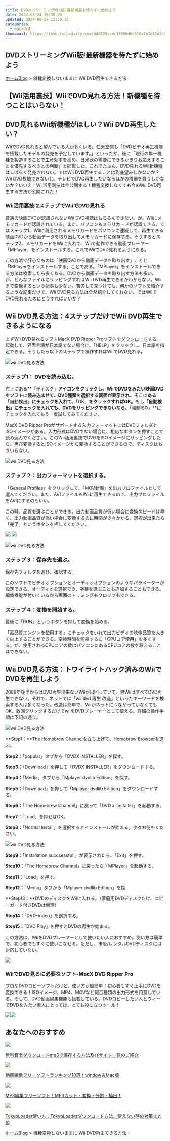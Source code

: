 ```yaml
---
title: DVDストリーミングWii版!最新機器を待たずに始めよう
date: 2024-08-24 15:30:39
updated: 2024-08-27 12:50:13
categories:
  - macxdvd
thumbnail: https://thmb.techidaily.com/dd4233ccec15666d6d616a1b1df2dfb0cda2d2ae21f58fe6b6f759379250d50d.jpg
---
```


## DVDストリーミングWii版!最新機器を待たずに始めよう

[ホーム](https://tools.techidaily.com/macxdvd/products/)[Blog](https://tools.techidaily.com/macxdvd/products/) \> 機種変換しないままに Wii DVD再生できる方法

## 【Wii活用裏技】WiiでDVD見れる方法！新機種を待つことはいらない！

## DVD見れるWii新機種がほしい？Wii DVD再生したい？

WiiでDVD見れると望んでいる人が多くいる。任天堂側も「DVDビデオ再生機能を搭載したモデルの発売を予定しています。」といったが、後に「現行の単一機種を製造することで生産効率を高め、日米欧の需要にできるかぎりお応えすることを優先するべきとの判断」と回復した。これでたぶん、DVD見れるWii新機種はしばらく発売されない。ではWii DVD再生することは到底望みしかないか？Wii DVD視聴できないと、テレビでDVD再生したいならほかの機器を買うしかないか？いいえ！Wii活用裏技は今公開する！機種変換しなくても今のWii DVD再生する方法が公開された！

### Wii活用裏技:2ステップでWiiでDVD見れる

普通の映画DVDが認識されないWii DVD視聴はもちろんできない。が、Wiiにメモリカードが認識されている。また、パソコンもメモリカードが認識できる。ではステップ1、Wiiに利用されるメモリカードをパソコンに連続して、再生できる映画DVDから動画データを取り出してメモリカードに保存する。そうするとステップ2、メモリカードをWiiに入れて、Wiiで動作できる動画プレーヤー「MPlayer」をインストールする。これでWiiでDVD見れるようになる。

この方法で肝心なものは「映画DVDから動画データを取り出す」ことと「MPlayerをインストールする」ことである。「MPlayer」をインストールできる方法は検索したら多くある。DVDから動画データを取り出す方法も多い。が、どんなファイルにリッピングすればWii DVD再生できるかわからない。Wiiまで変換するという記事も少ない。苦労して見つけても、何かのソフトを紹介するような記事だけで、Wii DVD見る方法は全然紹介してくれない。ではWiiでDVD見れるためにどうすればいいか？



## Wii DVD見る方法：4ステップだけでWii DVD再生できるようになる

まずWii DVD見れるソフトMacX DVD Ripper Proソフトを[ダウンロード](https://tools.techidaily.com/macxdvd/products/)する。起動して、界面言語が日本語でない場合に、「HELP」をクリックし、日本語を指定できる。そうしたら以下のステップで操作すればWiiでDVD見れる。

![wii DVD見る方法](https://www.macxdvd.com/blog/img/how-to-play-dvd-on-wii-052901.jpg) 

### ステップ1： DVDを読み込む。

左上にある**「ディスク」**アイコンをクリックし、WiiでDVDをみたい映画DVDをソフトに読み込ませて、DVD種類を選択する画面が表示され、そこにある**「自動検出」**にチェックを入れて、**「OK」**をクリックすればOK。もし「自動検出」にチェックを入れても、DVDをリッピングできないなら、**「強制ISO」**にチェックを入れてもう一度試してみてください。

MacX DVD Ripper Proがサポートする入力フォーマットにはDVDフォルダとISOイメージがある。入力形式はDVDでない場合に、相応なボタンを押すことで読み込んでください。このWii活用裏技でDVDをISOイメージにリッピングしたら、再び変換するとISOイメージから変換することができるので、ディスクはもういらない。



![wii DVD見る方法](https://www.macxdvd.com/blog/img/drp-zld-0118-01.jpg) 

### ステップ２：出力フォーマットを選択する。

「General Profiles」をクリックして、「MOV動画」を出力プロファイルとして選んでください。また、AVIファイルもWiiに再生できるので、出力プロファイルをAVIにするのもいい。

この時、品質を選ぶことができる。出力動画品質が低い場合に変換スピードは早く、出力動画品質が高い場合に変換するのに時間が少々かかる。選択が出来たら「完了」というボタンを押してください。

  
[![](https://www.macxdvd.com/blog/new-fourteen/mpro.png)](https://tools.techidaily.com/macxdvd/products/) [![](https://www.macxdvd.com/blog/new-fourteen/wpro.png)](https://tools.techidaily.com/macxdvd/products/) 



![wii DVD見る方法](https://www.macxdvd.com/blog/img/drp-zld-0806-04.jpg) 

### ステップ３：保存先を選ぶ。

保存先フォルダを選び、確認する。

このソフトでビデオオプションとオーディオオプションのようなパラメーターが設定できる。オーディオを選択でき、字幕を選ぶことも追加することもできる。編集機能が付いているから画面のトリミングもクロップもできる。

### ステップ４：変換を開始する。

最後に「RUN」というボタンを押して変換を始める。

「高品質エンジンを使用する」にチェックをいれて出力ビデオの映像品質を大きく向上することができる。変換時間を短縮するに「CPUコア使用」を多くする。が、使用されるCPUコアの数はパソコンにあるCPUコアの数を超えることはできない。



## Wii DVD見る方法：トワイライトハック済みのWiiでDVDを再生しよう

2009年後半からはDVD再生出来ないWiiが出回っていて、黒WiiはすべてDVD再生できない。それで、ネットでは「wii dvd 再生 改造」といったキーワードを検索する人は多くなった。改造は簡単で、WiiがネットにつながっていなくてもOK、数回クリックするだけでwiiをDVDプレーヤーとして使える。詳細の操作手順は下記の通り。

![wii DVD見る方法](https://www.macxdvd.com/blog/img/play-dvd-on-wii-0529-01.jpg) 

**Step1：**The Homebrew Channelを立ち上げて、Homebrew Browserを選ぶ。

**Step2：**「popular」タブから「DVDX INSTALLER」を探す。

**Step3：**「Download」を押して「DVDX INSTALLER」をダウンロードする。

**Step4：**「Media」タブから「Mplayer dvdlib Edition」を探す。

**Step5：**「Download」を押して「Mplayer dvdlib Edition」をダウンロードする。

**Step6：**「The Homebrew Channel」に戻って「DVDｘ Installer」を起動する。

**Step7：**「Load」を押せばOK。

**Step8：**「Normal Install」を選択するとインストールが始まる。少々お待ちください。



![wii DVD見る方法](https://www.macxdvd.com/blog/img/play-dvd-on-wii-0529-02.jpg) 

**Step9：**「Installation succsessful!」が表示されたら、「Exit」を押す。

**Step10：**「The Homebrew Channel」に戻ったら「MPlayer」を起動する。

**Step11：**「Load」を押す。

**Step12：**「Media」タブから「Mplayer dvdlib Edition」を探

**Step13：**DVDのディスクをWiiに入れる。（家庭用DVDディスクだけ、コピーガード付きDVDは無理）

**Step14：**「DVD-Video」を選択する。

**Step15：**「DVD Play」を押すとDVDの再生が始まる。

この方法は、WiiをDVDプレーヤーとして使いたい人におすすめ。使い方は簡単で、初心者でもすぐに使いこなせる。ただし、市販/レンタルDVDディスクには対応していない。



![](https://www.macxdvd.com/blog/../seoimage/dvd-ripperu.png) 

###  WiiでDVD見るに必要なソフト-MacX DVD Ripper Pro

プロなDVDコピーソフトだけど、使い方が超簡単！初心者もすぐ上手にDVDを変換できる！ISOイメージ、MP4、MOVなど何百種類の出力形式を用意している。そして、DVD動画編集機能も搭載している。DVDコピーしたい人とウィーでDVDをみたい素人にとっては、とても役に立つツール！

[![](https://www.macxdvd.com/blog/new-fourteen/mac.png)](https://tools.techidaily.com/macxdvd/products/)[![](https://www.macxdvd.com/blog/new-fourteen/winx.png)](https://tools.techidaily.com/macxdvd/products/)



## あなたへのおすすめ

![](https://www.macxdvd.com/blog/img/midi-20170518-02.jpg) 

[無料音楽ダウンロードmp3で保存する方法及びサイト一覧のご紹介](https://tools.techidaily.com/macxdvd/products/)

![](https://www.macxdvd.com/blog/img/mv-zld-180621-04.jpg) 

[動画編集フリーソフトランキング10選！window＆Mac版](https://tools.techidaily.com/macxdvd/products/)

![](https://www.macxdvd.com/blog/img/mp3-edit-free-1212.jpg) 

[MP3編集フリーソフト！MP3カット・変換・分割・抽出！](https://tools.techidaily.com/macxdvd/products/)

![](https://www.macxdvd.com/blog/img/suteki-tokyo-loader-user-guide-zld.jpg) 

[TokyoLoader使い方：TokyoLoaderダウンロード方法、使えない時の対策まとめ](https://tools.techidaily.com/macxdvd/products/)



[ホーム](https://tools.techidaily.com/macxdvd/products/)[Blog](https://tools.techidaily.com/macxdvd/products/) \> 機種変換しないままに Wii DVD再生できる方法

<ins class="adsbygoogle"
     style="display:block"
     data-ad-format="autorelaxed"
     data-ad-client="ca-pub-7571918770474297"
     data-ad-slot="1223367746"></ins>



<ins class="adsbygoogle"
     style="display:block"
     data-ad-client="ca-pub-7571918770474297"
     data-ad-slot="8358498916"
     data-ad-format="auto"
     data-full-width-responsive="true"></ins>
